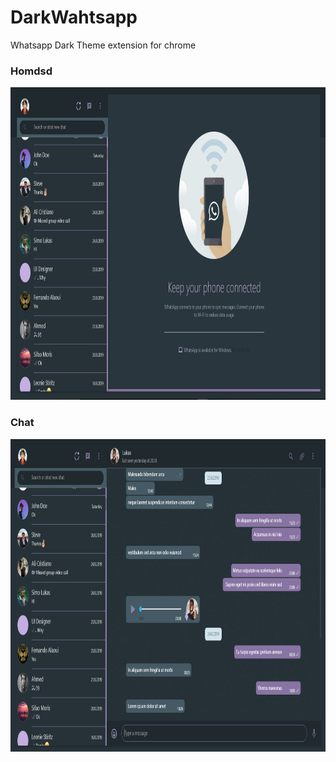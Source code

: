 # DarkWahtsapp
Whatsapp Dark Theme extension for chrome 

### Homdsd 

<img src="https://raw.githubusercontent.com/abdes-zakari/DarkWahtsapp/master/imgs/ww5.PNG" width="900" height="500">

### Chat
<img src="https://raw.githubusercontent.com/abdes-zakari/DarkWahtsapp/master/imgs/ww8.PNG" width="900" height="500">
